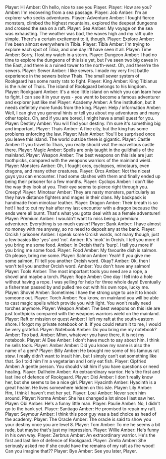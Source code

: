 Player: Hi
Amber: Oh hello, nice to see you Player.
Player: How are you?
Amber: I'm recovering from a sea passage.
Player: Job
Amber: I'm an explorer who seeks adventures.
Player: Adventure
Amber: I fought fierce monsters, climbed the highest mountains, explored the deepest dungeons and crossed the sea on a raft.
Player: Sea
Amber: My voyage on the sea was exhausting. The weather was bad, the waves high and my raft quite simple. There's a certain excitement to it, though.
Player: Explore
Amber: I've been almost everywhere in Tibia.
Player: Tibia
Amber: I'm trying to explore each spot of Tibia, and one day I'll have seen it all.
Player: Time
Amber: Sorry, I lost my watch in a storm.
Player: Dungeon
Amber: I had no time to explore the dungeons of this isle yet, but I've seen two big caves in the East, and there is a ruined tower to the north-west. Oh, and there're the sewers.
Player: Sewer
Amber: I like sewers. I made my very first battle experience in the sewers below Thais. The small sewer system of Rookgaard has some nasty rats to fight.
Player: King
Amber: King Tibianus is the ruler of Thais. The island of Rookgaard belongs to his kingdom.
Player: Rookgaard
Amber: It's a nice little island on which you can learn how to fight. I can see it in your eyes - you want to become a famous adventurer and explorer just like me!
Player: Academy
Amber: A fine institution, but it needs definitely more funds from the king.
Player: Help / information
Amber: Well, I can give you general hints or tell you about my adventures and many other topics. Oh, and if you are bored, I might have a small quest for you.
Player: Destiny
Amber: You will find your destiny. I'm sure it's something big and important.
Player: Thais
Amber: A fine city, but the king has some problems enforcing the law.
Player: Main
Amber: You'll be surprised once you leave this island. The world outside there is gigantic.
Player: Castle
Amber: If you travel to Thais, you really should visit the marvellous castle there.
Player: Magic
Amber: Spells are only taught in the guildhalls of the mainland.
Player: Weapon
Amber: The best weapons on this isle are just toothpicks, compared with the weapons warriors of the mainland wield.
Player: Monsters
Amber: Oh, I fought orcs, cyclopses, minotaurs, even dragons, and many other creatures.
Player: Orcs
Amber: Not the nicest guys you can encounter. I had some clashes with them and finally ended up being their prisoner for a few months.
Player: Cyclops
Amber: I don't like the way they look at you. Their eye seems to pierce right through you. Creepy!
Player: Minotaur
Amber: They are nasty monsters, particularly as they have distance fighters and mages in their clans. My backpack is handmade from minotaur leather.
Player: Dragon
Amber: Their breath is so hot! I had to cut my hair after my last encounter with a dragon because the ends were all burnt. That's what you gotta deal with as a female adventurer!
Player: Premium
Amber: I wouldn't want to miss being a premium adventurer. Everything is so much easier!
Player: Bank
Amber: I have almost no money with me anyway, so no need to deposit any at the bank.
Player: Orcish / prisoner
Amber: I speak some Orcish words, not many though, just a few basics like 'yes' and 'no'.
Amber: It's 'mok' in Orcish. I tell you more if you bring me some food.
Amber: In Orcish that's 'burp'. I tell you more if you bring me some food.
Player: Food
Amber: My favourite dish is salmon. Oh please, bring me some.
Player: Salmon
Amber: Yeah! If you give me some salmon, I'll tell you another Orcish word. Okay?
Amber: Ok, then I won't tell you another Orcish word.
Amber: You don't have any salmon!
Player: Tools
Amber: The most important tools you need are a rope, a shovel and maybe a torch.
Player: Rope
Amber: One day I fell into a hole without having a rope. I was yelling for help for three whole days! Eventually a fisherman passed by and pulled me out with his own rope, lucky me.
Player: Shovel
Amber: Sometimes I have the strong urge to use it to knock someone out.
Player: Torch
Amber: You know, on mainland you will be able to cast magic spells which provide you with light. You won't really need torches anymore.
Player: Weapon
Amber: The best weapons on this isle are just toothpicks compared with the weapons warriors wield on the mainland.
Player: Raft or mission or quest
Amber: I left my raft at the south-eastern shore. I forgot my private notebook on it. If you could return it to me, I would be very grateful.
Player: Notebook
Amber: Do you bring me my notebook?
Amber: Too bad.
Amber: Mhm, whatever you have there, it is not my notebook.
Player: Al Dee
Amber: I don't have much to say about him. I think he sells tools.
Player: Amber
Amber: Did you know my name is also the name of a gem?
Player: Billy
Amber: He brought me some of his famous rat stew. I really didn't want to insult him, but I simply can't eat something like that. So I told him I'm a vegetarian and I only eat fish. <gulps>
Player: Cipfried
Amber: A gentle person. You should visit him if you have questions or need healing.
Player: Dallheim
Amber: An extraordinary warrior. He's the first and last line of defence of Rookgaard.
Player: Dixi
Amber: I don't really know her, but she seems to be a nice girl.
Player: Hyacinth
Amber: Hyacinth is a great healer. He lives somewhere hidden on this isle.
Player: Lily
Amber: Hm, I think I haven't met her yet.
Player: Loui
Amber: Never seen him around.
Player: Norma
Amber: She has changed a lot since I last saw her.
Player: Obi
Amber: He's a funny little man.
Player: Paulie
Amber: No, I didn't go to the bank yet.
Player: Santiago
Amber: He promised to repair my raft.
Player: Seymour
Amber: I think this poor guy was a bad choice as head of the academy.
Player: The Oracle
Amber: The oracle is said to show you your destiny once you are level 8.
Player: Tom
Amber: To me he seems a bit rude, but maybe that's just my impression.
Player: Willie
Amber: He's funny in his own way.
Player: Zerbrus
Amber: An extraordinary warrior. He's the first and last line of defence of Rookgaard.
Player: Zirella
Amber: She seriously asked me if she could have the remains of my raft as fire wood! Can you imagine that??
Player: Bye
Amber: See you later, Player.